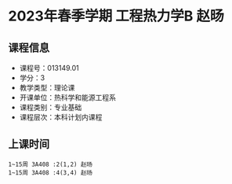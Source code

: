 # 2023年春季学期 工程热力学B 赵旸






## 课程信息

- 课程号：013149.01
- 学分：3
- 教学类型：理论课
- 开课单位：热科学和能源工程系
- 课程类别：专业基础
- 课程层次：本科计划内课程

## 上课时间

```
1~15周 3A408 :2(1,2) 赵旸
1~15周 3A408 :4(3,4) 赵旸
```

